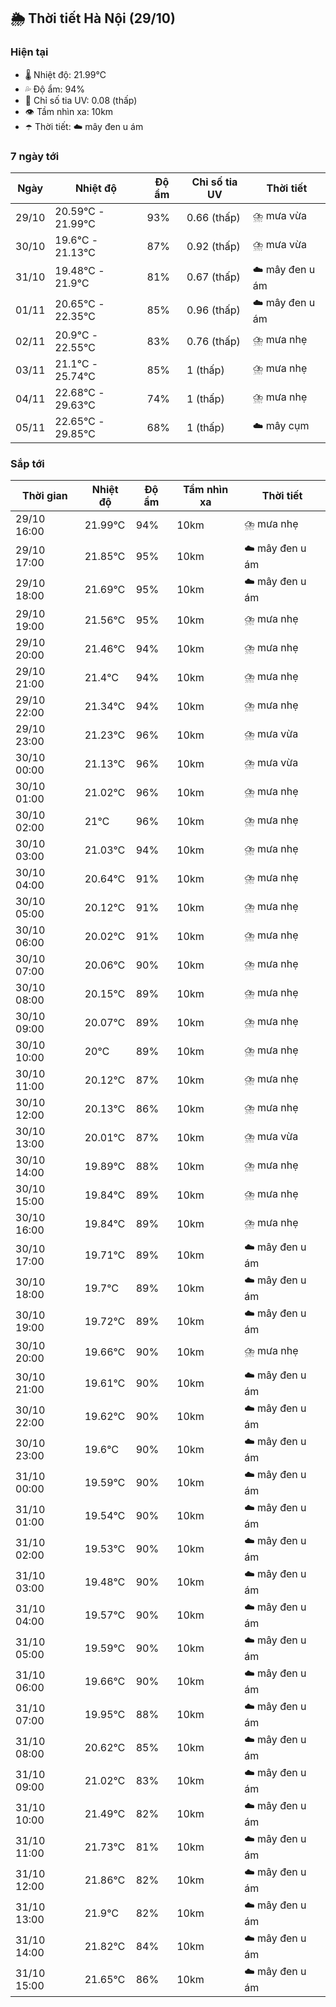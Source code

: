 ## 🌦️ Thời tiết Hà Nội (29/10)

### Hiện tại

- 🌡️ Nhiệt độ: 21.99℃
- 💦 Độ ẩm: 94%
- 🌟 Chỉ số tia UV: 0.08 (thấp)
- 👁️ Tầm nhìn xa: 10km
- ☂️ Thời tiết: ☁️ mây đen u ám

### 7 ngày tới

| Ngày | Nhiệt độ | Độ ẩm | Chỉ số tia UV | Thời tiết |
| --- | --- | --- | --- | --- |
| 29/10 | 20.59℃ - 21.99℃ | 93% | 0.66 (thấp) | ⛈️ mưa vừa |
| 30/10 | 19.6℃ - 21.13℃ | 87% | 0.92 (thấp) | ⛈️ mưa vừa |
| 31/10 | 19.48℃ - 21.9℃ | 81% | 0.67 (thấp) | ☁️ mây đen u ám |
| 01/11 | 20.65℃ - 22.35℃ | 85% | 0.96 (thấp) | ☁️ mây đen u ám |
| 02/11 | 20.9℃ - 22.55℃ | 83% | 0.76 (thấp) | ⛈️ mưa nhẹ |
| 03/11 | 21.1℃ - 25.74℃ | 85% | 1 (thấp) | ⛈️ mưa nhẹ |
| 04/11 | 22.68℃ - 29.63℃ | 74% | 1 (thấp) | ⛈️ mưa nhẹ |
| 05/11 | 22.65℃ - 29.85℃ | 68% | 1 (thấp) | ☁️ mây cụm |

### Sắp tới

| Thời gian | Nhiệt độ | Độ ẩm | Tầm nhìn xa | Thời tiết |
| --- | --- | --- | --- | --- |
| 29/10 16:00 | 21.99℃ | 94% | 10km | ⛈️ mưa nhẹ |
| 29/10 17:00 | 21.85℃ | 95% | 10km | ☁️ mây đen u ám |
| 29/10 18:00 | 21.69℃ | 95% | 10km | ☁️ mây đen u ám |
| 29/10 19:00 | 21.56℃ | 95% | 10km | ⛈️ mưa nhẹ |
| 29/10 20:00 | 21.46℃ | 94% | 10km | ⛈️ mưa nhẹ |
| 29/10 21:00 | 21.4℃ | 94% | 10km | ⛈️ mưa nhẹ |
| 29/10 22:00 | 21.34℃ | 94% | 10km | ⛈️ mưa nhẹ |
| 29/10 23:00 | 21.23℃ | 96% | 10km | ⛈️ mưa vừa |
| 30/10 00:00 | 21.13℃ | 96% | 10km | ⛈️ mưa vừa |
| 30/10 01:00 | 21.02℃ | 96% | 10km | ⛈️ mưa nhẹ |
| 30/10 02:00 | 21℃ | 96% | 10km | ⛈️ mưa nhẹ |
| 30/10 03:00 | 21.03℃ | 94% | 10km | ⛈️ mưa nhẹ |
| 30/10 04:00 | 20.64℃ | 91% | 10km | ⛈️ mưa nhẹ |
| 30/10 05:00 | 20.12℃ | 91% | 10km | ⛈️ mưa nhẹ |
| 30/10 06:00 | 20.02℃ | 91% | 10km | ⛈️ mưa nhẹ |
| 30/10 07:00 | 20.06℃ | 90% | 10km | ⛈️ mưa nhẹ |
| 30/10 08:00 | 20.15℃ | 89% | 10km | ⛈️ mưa nhẹ |
| 30/10 09:00 | 20.07℃ | 89% | 10km | ⛈️ mưa nhẹ |
| 30/10 10:00 | 20℃ | 89% | 10km | ⛈️ mưa nhẹ |
| 30/10 11:00 | 20.12℃ | 87% | 10km | ⛈️ mưa nhẹ |
| 30/10 12:00 | 20.13℃ | 86% | 10km | ⛈️ mưa nhẹ |
| 30/10 13:00 | 20.01℃ | 87% | 10km | ⛈️ mưa vừa |
| 30/10 14:00 | 19.89℃ | 88% | 10km | ⛈️ mưa nhẹ |
| 30/10 15:00 | 19.84℃ | 89% | 10km | ⛈️ mưa nhẹ |
| 30/10 16:00 | 19.84℃ | 89% | 10km | ⛈️ mưa nhẹ |
| 30/10 17:00 | 19.71℃ | 89% | 10km | ☁️ mây đen u ám |
| 30/10 18:00 | 19.7℃ | 89% | 10km | ☁️ mây đen u ám |
| 30/10 19:00 | 19.72℃ | 89% | 10km | ☁️ mây đen u ám |
| 30/10 20:00 | 19.66℃ | 90% | 10km | ⛈️ mưa nhẹ |
| 30/10 21:00 | 19.61℃ | 90% | 10km | ☁️ mây đen u ám |
| 30/10 22:00 | 19.62℃ | 90% | 10km | ☁️ mây đen u ám |
| 30/10 23:00 | 19.6℃ | 90% | 10km | ☁️ mây đen u ám |
| 31/10 00:00 | 19.59℃ | 90% | 10km | ☁️ mây đen u ám |
| 31/10 01:00 | 19.54℃ | 90% | 10km | ☁️ mây đen u ám |
| 31/10 02:00 | 19.53℃ | 90% | 10km | ☁️ mây đen u ám |
| 31/10 03:00 | 19.48℃ | 90% | 10km | ☁️ mây đen u ám |
| 31/10 04:00 | 19.57℃ | 90% | 10km | ☁️ mây đen u ám |
| 31/10 05:00 | 19.59℃ | 90% | 10km | ☁️ mây đen u ám |
| 31/10 06:00 | 19.66℃ | 90% | 10km | ☁️ mây đen u ám |
| 31/10 07:00 | 19.95℃ | 88% | 10km | ☁️ mây đen u ám |
| 31/10 08:00 | 20.62℃ | 85% | 10km | ☁️ mây đen u ám |
| 31/10 09:00 | 21.02℃ | 83% | 10km | ☁️ mây đen u ám |
| 31/10 10:00 | 21.49℃ | 82% | 10km | ☁️ mây đen u ám |
| 31/10 11:00 | 21.73℃ | 81% | 10km | ☁️ mây đen u ám |
| 31/10 12:00 | 21.86℃ | 82% | 10km | ☁️ mây đen u ám |
| 31/10 13:00 | 21.9℃ | 82% | 10km | ☁️ mây đen u ám |
| 31/10 14:00 | 21.82℃ | 84% | 10km | ☁️ mây đen u ám |
| 31/10 15:00 | 21.65℃ | 86% | 10km | ☁️ mây đen u ám |
